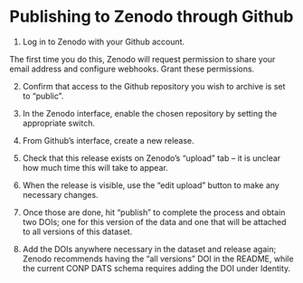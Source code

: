 ﻿# Publishing to Zenodo through Github


1. Log in to Zenodo with your Github account.

The first time you do this, Zenodo will request permission to share your email address and configure webhooks.  Grant these permissions.

2. Confirm that access to the Github repository you wish to archive is set to “public”.

3. In the Zenodo interface, enable the chosen repository by setting the appropriate switch.

4. From Github’s interface, create a new release.

5. Check that this release exists on Zenodo’s “upload” tab – it is unclear how much time this will take to appear.

6. When the release is visible, use the “edit upload” button to make any necessary changes.

7. Once those are done, hit “publish” to complete the process and obtain two DOIs; one for this version of the data and one that will be attached to all versions of this dataset.

8. Add the DOIs anywhere necessary in the dataset and release again; Zenodo recommends having the “all versions” DOI in the README, while the current CONP DATS schema requires adding the DOI under Identity.
